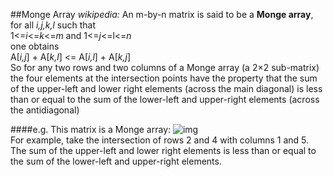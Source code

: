 ##Monge Array
_wikipedia:_
An m-by-n matrix is said to be a __Monge array__, for all _i,j,k,l_ such that</br>
  1<=_i_<=_k_<=_m_ and 1<=_j_<=l<=_n_</br>
one obtains</br>
  A[_i,j_] + A[_k,l_] <= A[_i,l_] + A[_k,j_]</br>
So for any two rows and two columns of a Monge array (a 2×2 sub-matrix) the four elements at the intersection 
points have the property that the sum of the upper-left and lower right elements
 (across the main diagonal) is less than or equal to the sum of the lower-left
  and upper-right elements (across the antidiagonal)
  
####e.g.
This matrix is a Monge array:
![img](https://cloud.githubusercontent.com/assets/9131176/9570311/797c74ae-4fba-11e5-9da4-d650d0246257.png)</br>
For example, take the intersection of rows 2 and 4 with columns 1 and 5.</br>
The sum of the upper-left and lower right elements is less than or equal to the sum of the lower-left and 
upper-right elements.
